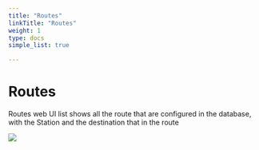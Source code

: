 ```yaml
---
title: "Routes"
linkTitle: "Routes"
weight: 1
type: docs
simple_list: true

---
```


# Routes

Routes web UI list shows all the route that are configured in the database, with the Station and the destination that in the route

![](/images/UserGuides/Facility/Routes/RoutesList.png)